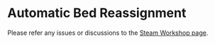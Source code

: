 # Automatic Bed Reassignment
Please refer any issues or discussions to the [Steam Workshop page](https://steamcommunity.com/sharedfiles/filedetails/?id=2404555784).
